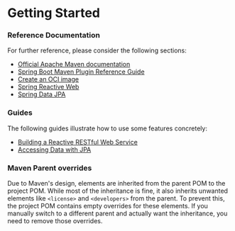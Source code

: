 # Getting Started

### Reference Documentation
For further reference, please consider the following sections:

* [Official Apache Maven documentation](https://maven.apache.org/guides/index.html)
* [Spring Boot Maven Plugin Reference Guide](https://docs.spring.io/spring-boot/3.3.13-SNAPSHOT/maven-plugin)
* [Create an OCI image](https://docs.spring.io/spring-boot/3.3.13-SNAPSHOT/maven-plugin/build-image.html)
* [Spring Reactive Web](https://docs.spring.io/spring-boot/3.3.13-SNAPSHOT/reference/web/reactive.html)
* [Spring Data JPA](https://docs.spring.io/spring-boot/3.3.13-SNAPSHOT/reference/data/sql.html#data.sql.jpa-and-spring-data)

### Guides
The following guides illustrate how to use some features concretely:

* [Building a Reactive RESTful Web Service](https://spring.io/guides/gs/reactive-rest-service/)
* [Accessing Data with JPA](https://spring.io/guides/gs/accessing-data-jpa/)

### Maven Parent overrides

Due to Maven's design, elements are inherited from the parent POM to the project POM.
While most of the inheritance is fine, it also inherits unwanted elements like `<license>` and `<developers>` from the parent.
To prevent this, the project POM contains empty overrides for these elements.
If you manually switch to a different parent and actually want the inheritance, you need to remove those overrides.

